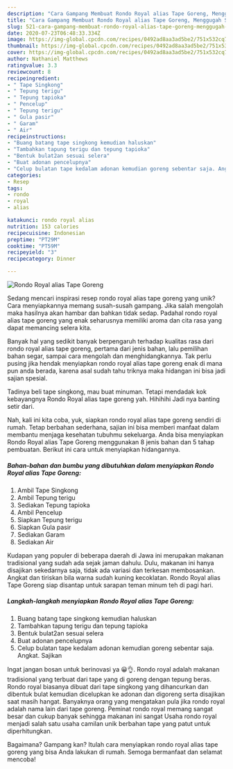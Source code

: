 ```yaml
---
description: "Cara Gampang Membuat Rondo Royal alias Tape Goreng, Menggugah Selera"
title: "Cara Gampang Membuat Rondo Royal alias Tape Goreng, Menggugah Selera"
slug: 521-cara-gampang-membuat-rondo-royal-alias-tape-goreng-menggugah-selera
date: 2020-07-23T06:48:33.334Z
image: https://img-global.cpcdn.com/recipes/0492ad8aa3ad5be2/751x532cq70/rondo-royal-alias-tape-goreng-foto-resep-utama.jpg
thumbnail: https://img-global.cpcdn.com/recipes/0492ad8aa3ad5be2/751x532cq70/rondo-royal-alias-tape-goreng-foto-resep-utama.jpg
cover: https://img-global.cpcdn.com/recipes/0492ad8aa3ad5be2/751x532cq70/rondo-royal-alias-tape-goreng-foto-resep-utama.jpg
author: Nathaniel Matthews
ratingvalue: 3.3
reviewcount: 8
recipeingredient:
- " Tape Singkong"
- " Tepung terigu"
- " Tepung tapioka"
- " Pencelup"
- " Tepung terigu"
- " Gula pasir"
- " Garam"
- " Air"
recipeinstructions:
- "Buang batang tape singkong kemudian haluskan"
- "Tambahkan tapung terigu dan tepung tapioka"
- "Bentuk bulat2an sesuai selera"
- "Buat adonan pencelupnya"
- "Celup bulatan tape kedalam adonan kemudian goreng sebentar saja. Angkat. Sajikan"
categories:
- Resep
tags:
- rondo
- royal
- alias

katakunci: rondo royal alias 
nutrition: 153 calories
recipecuisine: Indonesian
preptime: "PT29M"
cooktime: "PT59M"
recipeyield: "3"
recipecategory: Dinner

---
```



![Rondo Royal alias Tape Goreng](https://img-global.cpcdn.com/recipes/0492ad8aa3ad5be2/751x532cq70/rondo-royal-alias-tape-goreng-foto-resep-utama.jpg)

Sedang mencari inspirasi resep rondo royal alias tape goreng yang unik? Cara menyiapkannya memang susah-susah gampang. Jika salah mengolah maka hasilnya akan hambar dan bahkan tidak sedap. Padahal rondo royal alias tape goreng yang enak seharusnya memiliki aroma dan cita rasa yang dapat memancing selera kita.

Banyak hal yang sedikit banyak berpengaruh terhadap kualitas rasa dari rondo royal alias tape goreng, pertama dari jenis bahan, lalu pemilihan bahan segar, sampai cara mengolah dan menghidangkannya. Tak perlu pusing jika hendak menyiapkan rondo royal alias tape goreng enak di mana pun anda berada, karena asal sudah tahu triknya maka hidangan ini bisa jadi sajian spesial.

Tadinya beli tape singkong, mau buat minuman. Tetapi mendadak kok kebayangnya Rondo Royal alias tape goreng yah. Hihihihi Jadi nya banting setir dari.


Nah, kali ini kita coba, yuk, siapkan rondo royal alias tape goreng sendiri di rumah. Tetap berbahan sederhana, sajian ini bisa memberi manfaat dalam membantu menjaga kesehatan tubuhmu sekeluarga. Anda bisa menyiapkan Rondo Royal alias Tape Goreng menggunakan 8 jenis bahan dan 5 tahap pembuatan. Berikut ini cara untuk menyiapkan hidangannya.

<!--inarticleads1-->

##### Bahan-bahan dan bumbu yang dibutuhkan dalam menyiapkan Rondo Royal alias Tape Goreng:

1. Ambil  Tape Singkong
1. Ambil  Tepung terigu
1. Sediakan  Tepung tapioka
1. Ambil  Pencelup
1. Siapkan  Tepung terigu
1. Siapkan  Gula pasir
1. Sediakan  Garam
1. Sediakan  Air


Kudapan yang populer di beberapa daerah di Jawa ini merupakan makanan tradisional yang sudah ada sejak jaman dahulu. Dulu, makanan ini hanya disajikan sekedarnya saja, tidak ada variasi dan terkesan membosankan. Angkat dan tiriskan bila warna sudah kuning kecoklatan. Rondo Royal alias Tape Goreng siap disantap untuk sarapan teman minum teh di pagi hari. 

<!--inarticleads2-->

##### Langkah-langkah menyiapkan Rondo Royal alias Tape Goreng:

1. Buang batang tape singkong kemudian haluskan
1. Tambahkan tapung terigu dan tepung tapioka
1. Bentuk bulat2an sesuai selera
1. Buat adonan pencelupnya
1. Celup bulatan tape kedalam adonan kemudian goreng sebentar saja. Angkat. Sajikan


Ingat jangan bosan untuk berinovasi ya 😀👌. Rondo royal adalah makanan tradisional yang terbuat dari tape yang di goreng dengan tepung beras. Rondo royal biasanya dibuat dari tape singkong yang dihancurkan dan dibentuk bulat kemudian dicelupkan ke adonan dan digoreng serta disajikan saat masih hangat. Banyaknya orang yang mengatakan pula jika rondo royal adalah nama lain dari tape goreng. Peminat rondo royal memang sangat besar dan cukup banyak sehingga makanan ini sangat Usaha rondo royal menjadi salah satu usaha camilan unik berbahan tape yang patut untuk diperhitungkan. 

Bagaimana? Gampang kan? Itulah cara menyiapkan rondo royal alias tape goreng yang bisa Anda lakukan di rumah. Semoga bermanfaat dan selamat mencoba!
